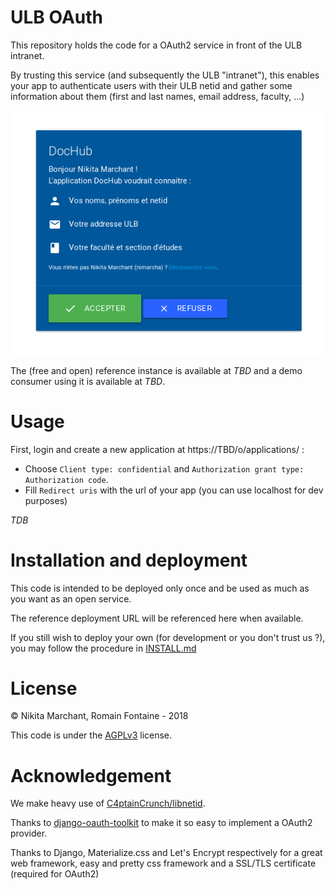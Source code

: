# ULB OAuth

This repository holds the code for a OAuth2 service in front of the ULB intranet.

By trusting this service (and subsequently the ULB "intranet"),
this enables your app to authenticate users with their ULB netid and
gather some information about them (first and last names, email address, faculty, ...)

![Screenshot of the authorization dialog](.meta/authorize.png)

The (free and open) reference instance is available at *TBD* and a demo consumer using it is available at *TBD*.

# Usage

First, login and create a new application at https://TBD/o/applications/ :
 - Choose `Client type: confidential` and `Authorization grant type: Authorization code`.
 - Fill `Redirect uris` with the url of your app (you can use localhost for dev purposes)

*TDB*


# Installation and deployment

This code is intended to be deployed only once
and be used as much as you want as an open service.

The reference deployment URL will be referenced here when available.

If you still wish to deploy your own (for development or you don't trust us ?),
you may follow the procedure in [INSTALL.md](.meta/INTALL.md)

# License

© Nikita Marchant, Romain Fontaine - 2018

This code is under the [AGPLv3](http://www.gnu.org/licenses/agpl-3.0.html) license.

# Acknowledgement

We make heavy use of [C4ptainCrunch/libnetid](https://github.com/C4ptainCrunch/libnetid).

Thanks to [django-oauth-toolkit](https://github.com/evonove/django-oauth-toolkit) to make it so easy to implement a OAuth2 provider.

Thanks to Django, Materialize.css and Let's Encrypt respectively for a great web framework, easy and pretty css framework and a SSL/TLS certificate (required for OAuth2)
